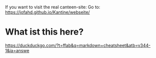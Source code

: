 If you want to visit the real canteen-site:
Go to: https://jofahd.github.io/Kantine/webseite/







# What ist this here?
https://duckduckgo.com/?t=ffab&q=markdown+cheatsheet&atb=v344-1&ia=answe
